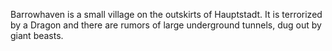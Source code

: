 
Barrowhaven is a small village on the outskirts of Hauptstadt. It is terrorized by a Dragon and there are rumors of large underground tunnels, dug out by giant beasts.
